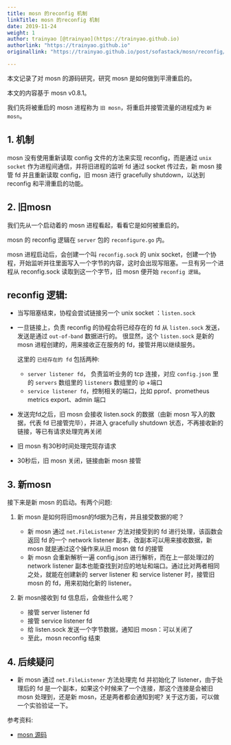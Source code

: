 ```yaml
---
title: mosn 的reconfig 机制
linkTitle: mosn 的reconfig 机制
date: 2019-11-24
weight: 1
author: trainyao [@trainyao](https://trainyao.github.io) 
authorlink: "https://trainyao.github.io"
originallink: "https://trainyao.github.io/post/sofastack/mosn/reconfig/"

---
```


本文记录了对 mosn 的源码研究，研究 mosn 是如何做到平滑重启的。

本文的内容基于 mosn v0.8.1。

我们先将被重启的 mosn 进程称为 `旧 mosn`，将重启并接管流量的进程成为 `新 mosn`。

## 1. 机制

mosn 没有使用重新读取 config 文件的方法来实现 reconfig，而是通过 `unix socket` 作为进程间通信，并将旧进程的监听 fd 通过 socket 传过去，新 mosn 接管 fd 并且重新读取 config，旧 mosn 进行 gracefully shutdown，以达到 reconfig 和平滑重启的功能。

## 2. 旧mosn

我们先从一个启动着的 mosn 进程看起，看看它是如何被重启的。

mosn 的 reconfig 逻辑在 `server` 包的 `reconfigure.go` 内。 

mosn 进程启动后，会创建一个叫 `reconfig.sock` 的 unix socket，创建一个协程，开始监听并往里面写入一个字节的内容，这时会出现写阻塞。一旦有另一个进程从 reconfig.sock 读取到这一个字节，旧 mosn 便开始 `reconfig 逻辑`。

## reconfig 逻辑: 

- 当写阻塞结束，协程会尝试链接另一个 unix socket ：`listen.sock`
- 一旦链接上，负责 reconfig 的协程会将已经存在的 fd 从 `listen.sock` 发送，发送是通过 `out-of-band` 数据进行的。 很显然，这个 `listen.sock` 是新的 mosn 进程创建的，用来接收正在服务的 fd，接管并用以继续服务。

	这里的 `已经存在的 fd` 包括两种:
	- `server listener fd`， 负责监听业务的 tcp 连接，对应 `config.json` 里的 `servers` 数组里的 `listeners` 数组里的 ip +端口
	- `service listener fd`，控制相关的端口，比如 pprof、prometheus metrics export、admin 端口
- 发送完fd之后，旧 mosn 会接收 listen.sock 的数据（由新 mosn 写入的数据，代表 fd 已接管完毕），并进入 gracefully shutdown 状态，不再接收新的链接，等已有请求处理完再关闭
- 旧 mosn 有30秒时间处理完现存请求
- 30秒后，旧 mosn 关闭，链接由新 mosn 接管

## 3. 新mosn

接下来是新 mosn 的启动。有两个问题: 

1. 新 mosn 是如何将旧mosn的fd据为己有，并且接受数据的呢？

	- 新 mosn 通过 `net.FileListener` 方法对接受到的 fd 进行处理，该函数会返回 fd 的一个 network listener 副本，改副本可以用来接收数据，新 mosn 就是通过这个操作来从旧 mosn 做 fd 的接管
	- 新 mosn 会重新解析一遍 config.json 进行解析，而在上一部处理过的 network listener 副本也能查找到对应的地址和端口。通过比对两者相同之处，就能在创建新的 server listener 和 service listener 时，接管旧 mosn 的 fd，用来初始化新的 listener。

2. 新 mosn接收到 fd 信息后，会做些什么呢？

	- 接管 server listener fd
	- 接管 service listener fd
	- 给 listen.sock 发送一个字节数据，通知旧 mosn：可以关闭了
	- 至此，mosn reconfig 结束

## 4. 后续疑问

- 新 mosn 通过 `net.FileListener` 方法处理完 fd 并初始化了 listener，由于处理后的 fd 是一个副本，如果这个时候来了一个连接，那这个连接是会被旧 mosn 处理到，还是新 mosn，还是两者都会通知到呢? 关于这方面，可以做一个实验验证一下。

参考资料:

- [mosn 源码](https://github.com/mosn/mosn)
